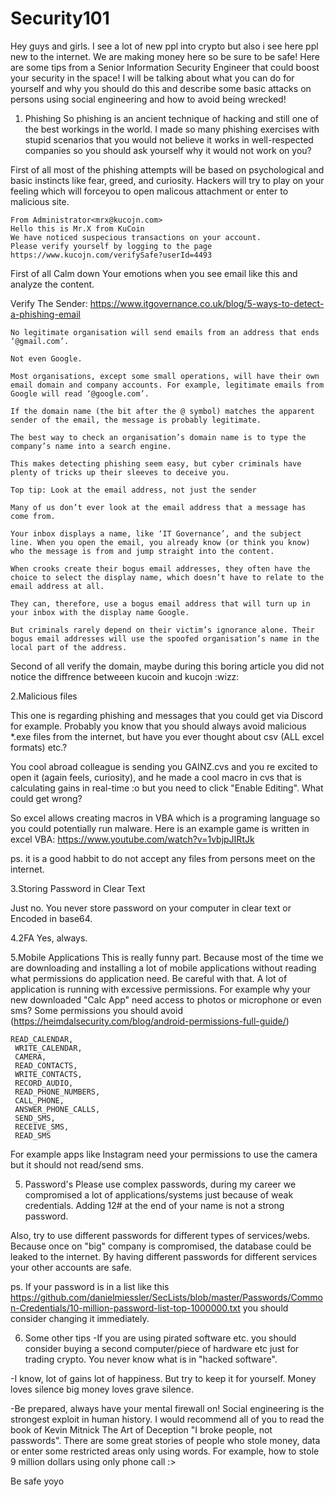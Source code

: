 # Security101
Hey guys and girls. I see a lot of new ppl into crypto but also i see here ppl new to the internet. We are making money here so be sure to be safe!
Here are some tips from a Senior Information Security Engineer that could boost your security in the space!
I will be talking about what you can do for yourself and why you should do this and describe some basic attacks on persons using social engineering and how to avoid being wrecked!

1. Phishing
So phishing is an ancient technique of hacking and still one of the best workings in the world. I made so many phishing exercises with stupid scenarios that you would not believe it works in well-respected companies so you should ask yourself why it would not work on you?

First of all most of the phishing attempts will be based on psychological and basic instincts like fear, greed, and curiosity. 
Hackers will try to play on your feeling which will forceyou to open malicous attachment or enter to malicious site. 

```
From Administrator<mrx@kucojn.com>
Hello this is Mr.X from KuCoin 
We have noticed suspecious transactions on your account. 
Please verify yourself by logging to the page https://www.kucojn.com/verifySafe?userId=4493
```
First of all
Calm down Your emotions when you see email like this and analyze the content. 

Verify The Sender: 
https://www.itgovernance.co.uk/blog/5-ways-to-detect-a-phishing-email
```
No legitimate organisation will send emails from an address that ends ‘@gmail.com’.

Not even Google.

Most organisations, except some small operations, will have their own email domain and company accounts. For example, legitimate emails from Google will read ‘@google.com’.

If the domain name (the bit after the @ symbol) matches the apparent sender of the email, the message is probably legitimate.

The best way to check an organisation’s domain name is to type the company’s name into a search engine.

This makes detecting phishing seem easy, but cyber criminals have plenty of tricks up their sleeves to deceive you.

Top tip: Look at the email address, not just the sender

Many of us don’t ever look at the email address that a message has come from.

Your inbox displays a name, like ‘IT Governance’, and the subject line. When you open the email, you already know (or think you know) who the message is from and jump straight into the content.

When crooks create their bogus email addresses, they often have the choice to select the display name, which doesn’t have to relate to the email address at all.

They can, therefore, use a bogus email address that will turn up in your inbox with the display name Google.

But criminals rarely depend on their victim’s ignorance alone. Their bogus email addresses will use the spoofed organisation’s name in the local part of the address.
```
Second of all verify the domain, maybe during this boring article you did not notice the diffrence betweeen kucoin and kucojn :wizz:

2.Malicious files

This one is regarding phishing and messages that you could get via Discord for example.
Probably you know that you should always avoid malicious *.exe files from the internet, but have you ever thought about csv (ALL excel formats) etc.?

You cool abroad colleague is sending you GAINZ.cvs and you re excited to open it (again feels, curiosity), and he made a cool macro in cvs that is calculating gains in real-time :o but you need to click "Enable Editing". What could get wrong?

So excel allows creating macros in VBA which is a programing language so you could potentially run malware. Here is an example game is written in excel VBA: https://www.youtube.com/watch?v=1vbjpJIRtJk

ps. it is a good habbit to do not accept any files from persons meet on the internet.

3.Storing Password in Clear Text

Just no. You never store password on your computer in clear text or Encoded in base64.

4.2FA
Yes, always.

5.Mobile Applications
This is really funny part. Because most of the time we are downloading and installing a lot of mobile applications without reading what permissions do application need. Be careful with that.  A lot of application is running with excessive permissions. For example why your new downloaded "Calc App" need access to photos or microphone or even sms?
Some permissions you should avoid (https://heimdalsecurity.com/blog/android-permissions-full-guide/)
```
READ_CALENDAR,
 WRITE_CALENDAR, 
 CAMERA, 
 READ_CONTACTS, 
 WRITE_CONTACTS, 
 RECORD_AUDIO, 
 READ_PHONE_NUMBERS, 
 CALL_PHONE, 
 ANSWER_PHONE_CALLS, 
 SEND_SMS, 
 RECEIVE_SMS, 
 READ_SMS
```
For example apps like Instagram need your permissions to use the camera but it should not read/send sms.

5. Password's 
Please use complex passwords, during my career we compromised a lot of applications/systems just because of weak credentials. 
Adding 12# at the end of your name is not a strong password. 

Also, try to use different passwords for different types of services/webs. Because once on "big" company is compromised, the database could be leaked to the internet. 
By having different passwords for different services your other accounts are safe.

ps. If your password is in a list like this  https://github.com/danielmiessler/SecLists/blob/master/Passwords/Common-Credentials/10-million-password-list-top-1000000.txt you should consider changing it immediately.

6. Some other tips
-If you are using pirated software etc. you should consider buying a second computer/piece of hardware etc just for trading crypto. You never know what is in "hacked software". 

-I know, lot of gains lot of happiness. But try to keep it for yourself. Money loves silence big money loves grave silence. 

-Be prepared, always have your mental firewall on! Social engineering is the strongest exploit in human history. I would recommend all of you to read the book of Kevin Mitnick The Art of Deception "I broke people, not passwords". There are some great stories of people who stole money, data or enter some restricted areas only using words. For example, how to stole 9 million dollars using only phone call :>


Be safe yoyo

